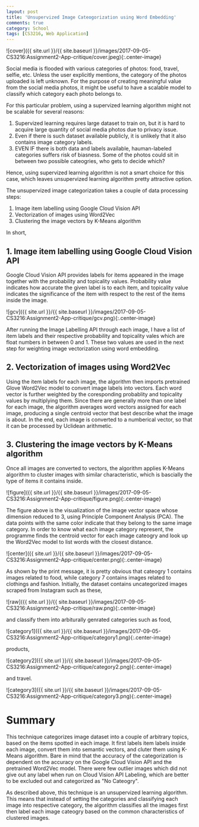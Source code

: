 ```yaml
---
layout: post
title: 'Unsupervized Image Cateogorization using Word Embedding'
comments: true
category: School
tags: [CS3216, Web Application]
---
```


![cover]({{ site.url }}/{{ site.baseurl }}/images/2017-09-05-CS3216:Assignment2-App-critique/cover.jpeg){:.center-image}

Social media is flooded with various categories of photos: food, travel, selfie, etc. Unless the user explicitly mentions, the category of the photos uploaded is left unknown. For the purpose of creating meaningful value from the social media photos, it might be useful to have a scalable model to classify which category each photo belongs to.

For this particular problem, using a supervized learning algorithm might not be scalable for several reasons:

1. Supervized learning requires large dataset to train on, but it is hard to acquire large quantity of social media photos due to privacy issue.
2. Even if there is such dataset available publicly, it is unlikely that it also contains image category labels.
3. EVEN IF there is both data and labels available, hauman-labeled categories suffers risk of biasness. Some of the photos could sit in between two possible cateogries, who gets to decide which?

Hence, using supervized learning algorithm is not a smart choice for this case, which leaves unsupervized learning algorithm pretty attractive option.


The unsupervized image categorization takes a couple of data processing steps:

1. Image item labelling using Google Cloud Vision API
2. Vectorization of images using Word2Vec
3. Clustering the image vectors by K-Means algorithm

In short,


## 1. Image item labelling using Google Cloud Vision API

Google Cloud Vision API provides labels for items appeared in the image together with the probability and topicality values. Probability value indicates how accurate the given label is to each item, and topicality value indicates the significance of the item with respect to the rest of the items inside the image.

![gcv]({{ site.url }}/{{ site.baseurl }}/images/2017-09-05-CS3216:Assignment2-App-critique/gcv.png){:.center-image}

After running the Image Labelling API through each image, I have a list of item labels and their respective probability and topicality vales which are float numbers in between 0 and 1. These two values are used in the next step for weighting image vectorization using word embedding.


## 2. Vectorization of images using Word2Vec

Using the item labels for each image, the algorithm then imports pretrained Glove Word2Vec model to convert image labels into vectors. Each word vector is further weighted by the coresponding probablity and topicality values by multiplying them. Since there are generally more than one label for each image, the algorithm averages word vectors assigned for each image, producing a single centroid vector that best describe what the image is about. In the end, each image is converted to a numberical vector, so that it can be processed by Uclidean arithmetic.

## 3. Clustering the image vectors by K-Means algorithm

Once all images are converted to vectors, the algorithm applies K-Means algorithm to cluster images with similar characteristic, which is bascially the type of items it contains inside.

![figure]({{ site.url }}/{{ site.baseurl }}/images/2017-09-05-CS3216:Assignment2-App-critique/figure.png){:.center-image}

The figure above is the visualization of the image vector space whose dimension reduced to 3, using Principle Component Analysis (PCA). The data points with the same color indicate that they belong to the same image category. In order to know what each image category represent, the programme finds the centroid vector for each image cateogry and look up the Word2Vec model to list words with the closest distance.

![center]({{ site.url }}/{{ site.baseurl }}/images/2017-09-05-CS3216:Assignment2-App-critique/center.png){:.center-image}

As shown by the print message, it is pretty obvious that cateogry 1 contains images related to food, while category 7 contains images related to clothings and fashion. Initially, the dataset contains uncategorized images scraped from Instagram such as these,

![raw]({{ site.url }}/{{ site.baseurl }}/images/2017-09-05-CS3216:Assignment2-App-critique/raw.png){:.center-image}

and classify them into arbiturally genrated categories such as food,

![category1]({{ site.url }}/{{ site.baseurl }}/images/2017-09-05-CS3216:Assignment2-App-critique/category1.png){:.center-image}

products,

![category2]({{ site.url }}/{{ site.baseurl }}/images/2017-09-05-CS3216:Assignment2-App-critique/category2.png){:.center-image}

and travel.

![category3]({{ site.url }}/{{ site.baseurl }}/images/2017-09-05-CS3216:Assignment2-App-critique/category3.png){:.center-image}


# Summary
This technique categorizes image dataset into a couple of arbitrary topics, based on the items spotted in each image. It first labels item labels inside each image, convert them into semantic vectors, and cluter them using K-Means algorithm. Bare in mind that the accuracy of the categorization is dependent on the accuracy on the Google Cloud Vision API and the pretrained Word2Vec model. There were few outlier images which did not give out any label when run on Cloud Vision API Labeling, which are better to be excluded out and categorized as "No Cateogry".

As described above, this technique is an unsupervized learning algorithm. This means that instead of setting the categories and classifying each image into respective category, the algorithm classifies all the images first then label each image cateogry based on the common characteristics of clustered images.
